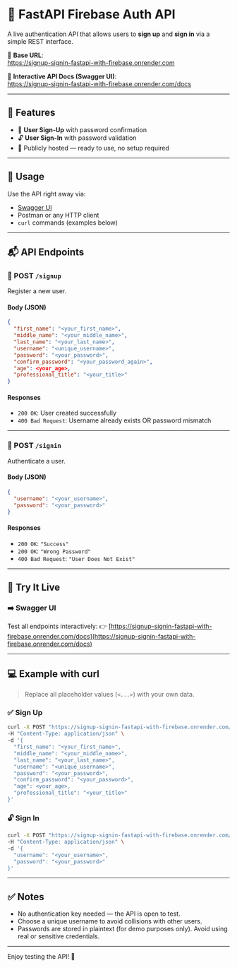 # 🔐 FastAPI Firebase Auth API

A live authentication API that allows users to **sign up** and **sign in** via a simple REST interface.

📍 **Base URL**:  
https://signup-signin-fastapi-with-firebase.onrender.com

📄 **Interactive API Docs (Swagger UI)**:  
https://signup-signin-fastapi-with-firebase.onrender.com/docs

---

## 📝 Features

- 🔐 **User Sign-Up** with password confirmation
- 🔓 **User Sign-In** with password validation
- 📡 Publicly hosted — ready to use, no setup required

---

## 🚀 Usage

Use the API right away via:

- [Swagger UI](https://signup-signin-fastapi-with-firebase.onrender.com/docs)
- Postman or any HTTP client
- `curl` commands (examples below)

---

## 📬 API Endpoints

### 📝 POST `/signup`

Register a new user.

#### Body (JSON)

```json
{
  "first_name": "<your_first_name>",
  "middle_name": "<your_middle_name>",
  "last_name": "<your_last_name>",
  "username": "<unique_username>",
  "password": "<your_password>",
  "confirm_password": "<your_password_again>",
  "age": <your_age>,
  "professional_title": "<your_title>"
}
````

#### Responses

* `200 OK`: User created successfully
* `400 Bad Request`: Username already exists OR password mismatch

---

### 🔐 POST `/signin`

Authenticate a user.

#### Body (JSON)

```json
{
  "username": "<your_username>",
  "password": "<your_password>"
}
```

#### Responses

* `200 OK`: `"Success"`
* `200 OK`: `"Wrong Password"`
* `400 Bad Request`: `"User Does Not Exist"`

---

## 🧪 Try It Live

### ➡️ Swagger UI

Test all endpoints interactively:
👉 [https://signup-signin-fastapi-with-firebase.onrender.com/docs](https://signup-signin-fastapi-with-firebase.onrender.com/docs)

---

## 💻 Example with curl

> Replace all placeholder values (`<...>`) with your own data.

### ✅ Sign Up

```bash
curl -X POST "https://signup-signin-fastapi-with-firebase.onrender.com/signup" \
-H "Content-Type: application/json" \
-d '{
  "first_name": "<your_first_name>",
  "middle_name": "<your_middle_name>",
  "last_name": "<your_last_name>",
  "username": "<unique_username>",
  "password": "<your_password>",
  "confirm_password": "<your_password>",
  "age": <your_age>,
  "professional_title": "<your_title>"
}'
```

### 🔓 Sign In

```bash
curl -X POST "https://signup-signin-fastapi-with-firebase.onrender.com/signin" \
-H "Content-Type: application/json" \
-d '{
  "username": "<your_username>",
  "password": "<your_password>"
}'
```

---

## ✅ Notes

* No authentication key needed — the API is open to test.
* Choose a unique username to avoid collisions with other users.
* Passwords are stored in plaintext (for demo purposes only). Avoid using real or sensitive credentials.

---

Enjoy testing the API! 🚀